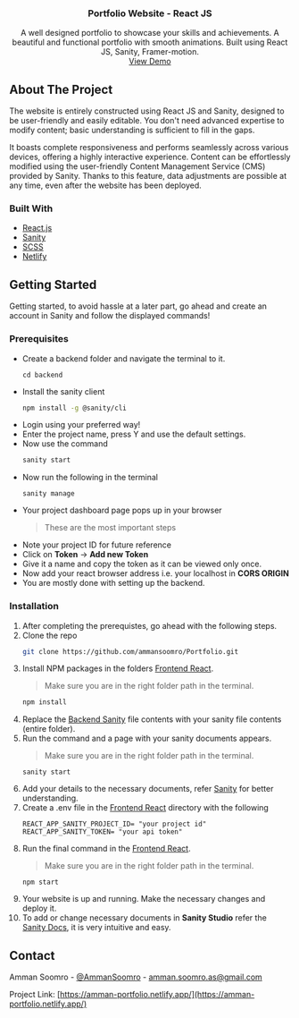 <h3 align="center">Portfolio Website - React JS</h3>

  <p align="center">
    A well designed portfolio to showcase your skills and achievements. A beautiful and functional portfolio with smooth animations. Built using React JS, Sanity, Framer-motion.
    <br />
    <a href="https://amman-portfolio.netlify.app/" target="_blank" rel="noreferrer">View Demo</a>
  </p>
</div>

<!-- ABOUT THE PROJECT -->

## About The Project
The website is entirely constructed using React JS and Sanity, designed to be user-friendly and easily editable. You don't need advanced expertise to modify content; basic understanding is sufficient to fill in the gaps.

It boasts complete responsiveness and performs seamlessly across various devices, offering a highly interactive experience. Content can be effortlessly modified using the user-friendly Content Management Service (CMS) provided by Sanity. Thanks to this feature, data adjustments are possible at any time, even after the website has been deployed.

### Built With

- [React.js](https://reactjs.org/)
- [Sanity](https://www.sanity.io/)
- [SCSS](https://sass-lang.com/)
- [Netlify](https://www.netlify.com/)

<!-- GETTING STARTED -->

## Getting Started

Getting started, to avoid hassle at a later part, go ahead and create an account in Sanity and follow the displayed commands!

### Prerequisites

- Create a backend folder and navigate the terminal to it.
  ```
  cd backend
  ```
- Install the sanity client
  ```sh
  npm install -g @sanity/cli
  ```
- Login using your preferred way!
- Enter the project name, press Y and use the default settings.
- Now use the command
  ```sh
  sanity start
  ```
- Now run the following in the terminal
  ```
  sanity manage
  ```
- Your project dashboard page pops up in your browser
  > These are the most important steps
- Note your project ID for future reference
- Click on **Token** -> **Add new Token**
- Give it a name and copy the token as it can be viewed only once.
- Now add your react browser address i.e. your localhost in **CORS ORIGIN**
- You are mostly done with setting up the backend.

### Installation

1. After completing the prerequistes, go ahead with the following steps.
2. Clone the repo
   ```sh
   git clone https://github.com/ammansoomro/Portfolio.git
   ```
3. Install NPM packages in the folders [Frontend React](/frontend_react).
   > Make sure you are in the right folder path in the terminal.
   ```sh
   npm install
   ```
4. Replace the [Backend Sanity](/backend_sanity) file contents with your sanity file contents (entire folder).
5. Run the command and a page with your sanity documents appears.
   > Make sure you are in the right folder path in the terminal.
   ```
   sanity start
   ```
6. Add your details to the necessary documents, refer [Sanity](https://www.sanity.io/docs) for better understanding.
7. Create a .env file in the [Frontend React](/frontend_react) directory with the following
   ```
   REACT_APP_SANITY_PROJECT_ID= "your project id"
   REACT_APP_SANITY_TOKEN= "your api token"
   ```
8. Run the final command in the [Frontend React](/frontend_react).
   > Make sure you are in the right folder path in the terminal.
   ```
   npm start
   ```
9. Your website is up and running. Make the necessary changes and deploy it.
10. To add or change necessary documents in **Sanity Studio** refer the [Sanity Docs](https://sanity.io/docs), it is very intuitive and easy.

<!-- CONTACT -->

## Contact

Amman Soomro - [@AmmanSoomro](https://instagram.com/ammansoomro) - amman.soomro.as@gmail.com

Project Link: [https://amman-portfolio.netlify.app/](https://amman-portfolio.netlify.app/)

